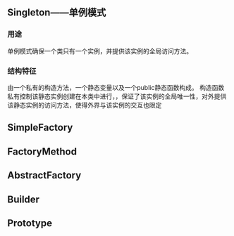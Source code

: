 ## Singleton——单例模式
### 用途
单例模式确保一个类只有一个实例，并提供该实例的全局访问方法。
### 结构特征
由一个私有的构造方法，一个静态变量以及一个public静态函数构成。
构造函数私有控制该静态实例创建在本类中进行，，保证了该实例的全局唯一性，对外提供该静态实例的访问方法，使得外界与该实例的交互也限定

## SimpleFactory

## FactoryMethod

## AbstractFactory

## Builder

## Prototype